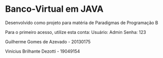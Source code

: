 # Banco-Virtual em JAVA

Desenvolvido como projeto para matéria de Paradigmas de Programação B

Para o primeiro acesso, utilize esta conta:
Usuário: Admin
Senha:   123

Guilherme Gomes de Azevado - 20130175

Vinícius Brilhante Dezotti - 19049154
